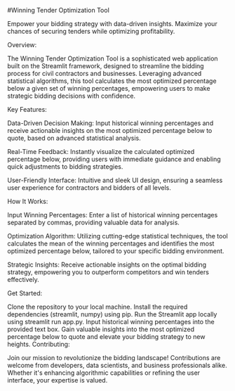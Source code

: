 #Winning Tender Optimization Tool

Empower your bidding strategy with data-driven insights. Maximize your chances of securing tenders while optimizing profitability.

Overview:

The Winning Tender Optimization Tool is a sophisticated web application built on the Streamlit framework, designed to streamline the bidding process for civil contractors and businesses. Leveraging advanced statistical algorithms, this tool calculates the most optimized percentage below a given set of winning percentages, empowering users to make strategic bidding decisions with confidence.

Key Features:

Data-Driven Decision Making: Input historical winning percentages and receive actionable insights on the most optimized percentage below to quote, based on advanced statistical analysis.

Real-Time Feedback: Instantly visualize the calculated optimized percentage below, providing users with immediate guidance and enabling quick adjustments to bidding strategies.

User-Friendly Interface: Intuitive and sleek UI design, ensuring a seamless user experience for contractors and bidders of all levels.

How It Works:

Input Winning Percentages: Enter a list of historical winning percentages separated by commas, providing valuable data for analysis.

Optimization Algorithm: Utilizing cutting-edge statistical techniques, the tool calculates the mean of the winning percentages and identifies the most optimized percentage below, tailored to your specific bidding environment.

Strategic Insights: Receive actionable insights on the optimal bidding strategy, empowering you to outperform competitors and win tenders effectively.

Get Started:

Clone the repository to your local machine.
Install the required dependencies (streamlit, numpy) using pip.
Run the Streamlit app locally using streamlit run app.py.
Input historical winning percentages into the provided text box.
Gain valuable insights into the most optimized percentage below to quote and elevate your bidding strategy to new heights.
Contributing:

Join our mission to revolutionize the bidding landscape! Contributions are welcome from developers, data scientists, and business professionals alike. Whether it's enhancing algorithmic capabilities or refining the user interface, your expertise is valued.
